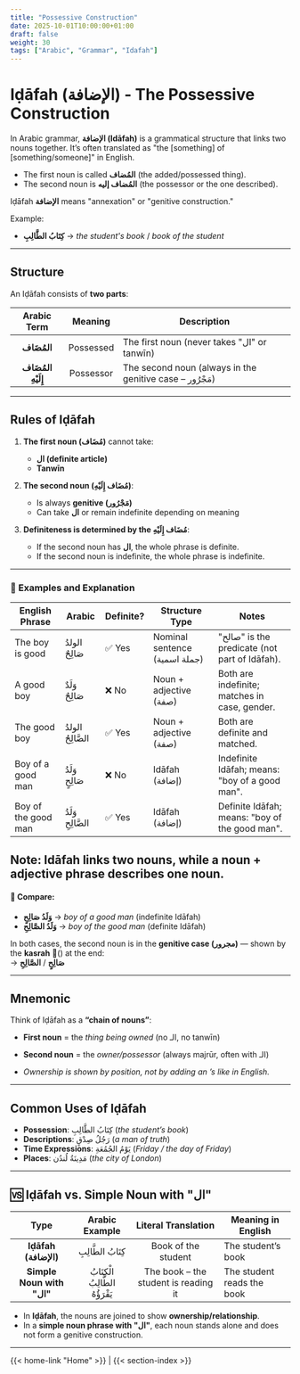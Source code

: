 ```yaml
---
title: "Possessive Construction"
date: 2025-10-01T10:00:00+01:00
draft: false
weight: 30
tags: ["Arabic", "Grammar", "Idafah"]
---
```


# Iḍāfah (الإضافة) - The Possessive Construction

In Arabic grammar, **الإضافة (Idāfah)** is a grammatical structure that links two nouns together. It’s often translated as "the [something] of [something/someone]" in English.
- The first noun is called **المُضاف** (the added/possessed thing).
- The second noun is **المُضاف إليه** (the possessor or the one described).

Iḍāfah **الإضافة** means "annexation" or "genitive construction."

Example:  
- **كِتَابُ الطَّالِبِ** → *the student's book* / *book of the student*  

---

## Structure  

An Iḍāfah consists of **two parts**:  

| Arabic Term       | Meaning   | Description |
|:-----------------:|:---------:|-------------|
| **المُضَاف**      | Possessed | The first noun (never takes "ال" or tanwīn) |
| **المُضَاف إِلَيْهِ** | Possessor | The second noun (always in the genitive case – مَجْرُور) |

---

## Rules of Iḍāfah  

1. **The first noun (مُضَاف)** cannot take:  
   - **ال (definite article)**  
   - **Tanwīn**  

2. **The second noun (مُضَاف إِلَيْهِ)**:  
   - Is always **genitive (مَجْرُور)**  
   - Can take **ال** or remain indefinite depending on meaning  

3. **Definiteness is determined by the مُضَاف إِلَيْهِ**:  
   - If the second noun has **ال**, the whole phrase is definite.  
   - If the second noun is indefinite, the whole phrase is indefinite.  

---
### 🧩 Examples and Explanation

| **English Phrase**         | **Arabic**             | **Definite?** | **Structure Type**              | **Notes**                                                  |
|---------------------------|------------------------|---------------|----------------------------------|------------------------------------------------------------|
| The boy is good           | الولدُ صَالِحٌ         | ✅ Yes        | Nominal sentence (جملة اسمية)   | "صالح" is the predicate (not part of Idāfah).              |
| A good boy                | وَلَدٌ صَالِحٌ         | ❌ No         | Noun + adjective (صفة)           | Both are indefinite; matches in case, gender.              |
| The good boy              | الولدُ الصَّالِحُ      | ✅ Yes        | Noun + adjective (صفة)           | Both are definite and matched.                             |
| Boy of a good man         | وَلَدُ صَالِحٍ         | ❌ No         | Idāfah (إضافة)                   | Indefinite Idāfah; means: "boy of a good man".             |
| Boy of the good man       | وَلَدُ الصَّالِحِ      | ✅ Yes        | Idāfah (إضافة)                   | Definite Idāfah; means: "boy of the good man".             |

Note: Idāfah links two nouns, while a noun + adjective phrase describes one noun.
---

#### 🔁 Compare:

- **وَلَدُ صَالِحٍ** → *boy of a good man* (indefinite Idāfah)
- **وَلَدُ الصَّالِحِ** → *boy of the good man* (definite Idāfah)

In both cases, the second noun is in the **genitive case (مجرور)** — shown by the **kasrah** (ِ) at the end:  
→ **صَالِحٍ** / **الصَّالِحِ**

---

## Mnemonic  

Think of Iḍāfah as a **“chain of nouns”**:  

- **First noun** = the *thing being owned* (no الـ, no tanwīn)  
- **Second noun** = the *owner/possessor* (always majrūr, often with الـ)  

- *Ownership is shown by position, not by adding an ’s like in English.*  

---

## Common Uses of Iḍāfah  

- **Possession**: كِتَابُ الطَّالِبِ (*the student’s book*)  
- **Descriptions**: رَجُلُ صِدْقٍ (*a man of truth*)  
- **Time Expressions**: يَوْمُ الجُمُعَةِ (*Friday / the day of Friday*)  
- **Places**: مَدِينَةُ لُندُن (*the city of London*)  

---

## 🆚 Iḍāfah vs. Simple Noun with "ال"  

| Type                     | Arabic Example        | Literal Translation      | Meaning in English |
|:------------------------:|:---------------------:|:------------------------:|--------------------|
| **Iḍāfah (الإضافة)**      | كِتَابُ الطَّالِبِ       | Book of the student      | The student’s book |
| **Simple Noun with "ال"** | الْكِتَابُ الطَّالِبُ يَقْرَؤُهُ | The book – the student is reading it | The student reads the book |

- In **Iḍāfah**, the nouns are joined to show **ownership/relationship**.  
- In a **simple noun phrase with "ال"**, each noun stands alone and does not form a genitive construction.  

---

{{< home-link "Home" >}} | {{< section-index >}}
